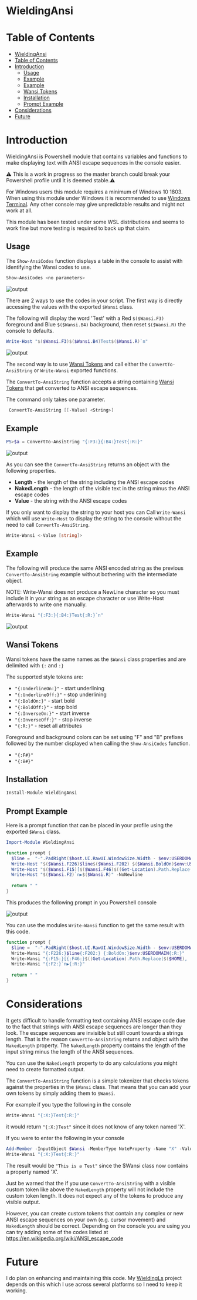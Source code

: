 # WieldingAnsi


Table of Contents
=================
<!-- toc -->
- [WieldingAnsi](#wieldingansi)
- [Table of Contents](#table-of-contents)
- [Introduction](#introduction)
  - [Usage](#usage)
  - [Example](#example)
  - [Example](#example-1)
  - [Wansi Tokens](#wansi-tokens)
  - [Installation](#installation)
  - [Prompt Example](#prompt-example)
- [Considerations](#considerations)
- [Future](#future)
<!-- tocstop -->

Introduction
============
WieldingAnsi is Powershell module that contains variables and functions to make displaying text with ANSI escape sequences in the console easier.

:warning: This is a work in progress so the master branch could break your Powershell profile until it is deemed stable.:warning: 

For Windows users this module requires a minimum of Windows 10 1803.  When using this module under Windows it is recommended to use [Windows Terminal](https://github.com/microsoft/terminal).  Any other console may give unpredictable results and might not work at all.

This module has been tested under some WSL distributions and seems to work fine but more testing is required to back up that claim.

Usage
-----
The `Show-AnsiCodes` function displays a table in the console to assist with identifying the Wansi codes to use.  

```powershell
Show-AnsiCodes <no parameters>
```
![output](images/ansi_codes.png)

There are 2 ways to use the codes in your script.  The first way is directly accessing the values with the exported `$Wansi` class.

The following will display the word 'Test' with a Red `$($Wansi.F3)` foreground and Blue `$($Wansi.B4)` background, then reset `$($Wansi.R)` the console to defaults.

```powershell
Write-Host "$($Wansi.F3)$($Wansi.B4)Test$($Wansi.R)`n"
```
![output](images/wansi-host.png)

The second way is to use [Wansi Tokens](#wansi-tokens) and call either the `ConvertTo-AnsiString` or `Write-Wansi` exported functions.

The `ConvertTo-AnsiString` function accepts a string containing [Wansi Tokens](#wansi-tokens) that get converted to ANSI escape sequences.  

The command only takes one parameter.
```powershell
 ConvertTo-AnsiString [[-Value] <String>]
 ```

Example
-------
```powershell
PS>$a = ConvertTo-AnsiString "{:F3:}{:B4:}Test{:R:}"
```
![output](images/convert-example1.png)

As you can see the `ConvertTo-AnsiString` returns an object with the following properties.

* **Length** - the length of the string including the ANSI escape codes
* **NakedLength** - the length of the visible text in the string minus the ANSI escape codes
* **Value** - the string with the ANSI escape codes


If you only want to display the string to your host you can Call `Write-Wansi` which will use `Write-Host` to display the string to the console without the need to call `ConvertTo-AnsiString`.

```powershell
Write-Wansi <-Value [string]>
```

Example
-------
The following will produce the same ANSI encoded string as the previous `ConvertTo-AnsiString` example without bothering with the intermediate object.

NOTE: Write-Wansi does not produce a NewLine character so you must include it in your string as an escape character or use Write-Host afterwards to write one manually.
```powershell
Write-Wansi "{:F3:}{:B4:}Test{:R:}`n"
```

![output](images/write-wansi.png)

Wansi Tokens
------------
Wansi tokens have the same names as the `$Wansi` class properties and are delimited with `{:` and `:}`

The supported style tokens are:

  * `"{:UnderlineOn:}"` - start underlining
  * `"{:UnderlineOff:}"` - stop underlining
  * `"{:BoldOn:}"` - start bold
  * `"{:BoldOff:}"` - stop bold
  * `"{:InverseOn:}"` - start inverse
  * `"{:InverseOff:}"` - stop inverse
  * `"{:R:}"` - reset all attributes

Foreground and background colors can be set using "F" and "B" prefixes followed by the number displayed when calling the `Show-AnsiCodes` function.

* `"{:F#}"` 
* `"{:B#}"` 

Installation
------------
```powershell
Install-Module WieldingAnsi
```
Prompt Example
--------

Here is a prompt function that can be placed in your profile using the exported `$Wansi` class.

```powershell
Import-Module WieldingAnsi

function prompt {
  $line =  "-".PadRight($host.UI.RawUI.WindowSize.Width - $env:USERDOMAIN.Length - 1, "-")
  Write-Host "$($Wansi.F226)$line$($Wansi.F202) $($Wansi.BoldOn)$env:USERDOMAIN$($Wansi.R)"
  Write-Host "$($Wansi.F15)[$($Wansi.F46)$((Get-Location).Path.Replace($($HOME), '~'))$($Wansi.F15)]$($Wansi.R)" -NoNewline
  Write-Host "$($Wansi.F2)`n▶$($Wansi.R)" -NoNewline
 
  return " "
}
```

This produces the following prompt in you Powershell console

![output](images/prompt.png)

You can use the modules `Write-Wansi` function to get the same result with this code.

```powershell
function prompt {
  $line =  "-".PadRight($host.UI.RawUI.WindowSize.Width - $env:USERDOMAIN.Length - 1, "-")
  Write-Wansi "{:F226:}$line{:F202:} {:BoldOn:}$env:USERDOMAIN{:R:}"
  Write-Wansi "{:F15:}[{:F46:}$((Get-Location).Path.Replace($($HOME), '~')){:F15:}]{:R:}"
  Write-Wansi "{:F2:}`n▶{:R:}"
 
  return " "
}

```

Considerations
==============
It gets difficult to handle formatting text containing ANSI escape code due to the fact that strings with ANSI escape sequences are longer than they look. The escape sequences are invisible but still count towards a strings length.  That is the reason `ConvertTo-AnsiString` returns and object with the `NakedLength` property.  The `NakedLength` property contains the length of the input string minus the length of the ANSI sequences.

You can use the `NakedLength` property to do any calculations you might need to create formatted output.  

The `ConvertTo-AnsiString` function is a simple tokenizer that checks tokens against the properties in the `$Wansi` class.  That means that you can add your own tokens by simply adding them to `$Wansi`.

For example if you type the following in the console

```powershell
Write-Wansi "{:X:}Test{:R:}"
```
it would return `"{:X:}Test"` since it does not know of any token named 'X'.

If you were to enter the following in your console
```powershell
Add-Member -InputObject $Wansi -MemberType NoteProperty -Name "X" -Value "This is a "
Write-Wansi "{:X:}Test{:R:}"
```

The result would be `"This is a Test"` since the $Wansi class now contains a property named 'X'.

Just be warned that the if you use `ConvertTo-AnsiString` with a visible custom token like above the `NakedLength` property will not include the custom token length. It does not expect any of the tokens to produce any visible output. 

However, you can create custom tokens that contain any complex or new ANSI escape sequences on your own (e.g. cursor movement) and `NakedLength` should be correct.  Depending on the console you are using you can try adding some of the codes listed at https://en.wikipedia.org/wiki/ANSI_escape_code


Future
======
I do plan on enhancing and maintaining this code.  My [WieldingLs](https://github.com/Wielding/WieldingLs) project depends on this which I use across several platforms so I need to keep it working.